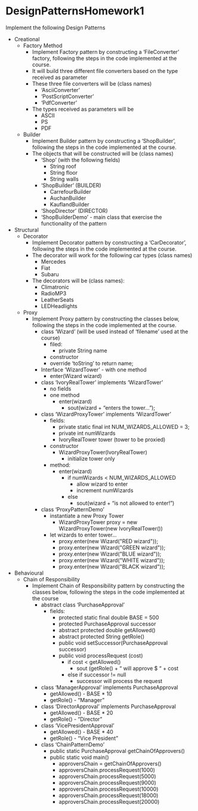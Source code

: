 # DesignPatternsHomework1
Implement the following Design Patterns
- Creational
    - Factory Method
        - Implement Factory pattern by constructing a ‘FileConverter’ factory, following the steps in the code implemented at the course.
        - It will build three different file converters based on the type received as parameter
        - These three file converters will be (class names)
            - ‘AsciiConverter’
            - ‘PostScriptConverter’
            - ‘PdfConverter’
        - The types received as parameters will be 
            - ASCII
            - PS
            - PDF
    - Builder
        - Implement Builder pattern by constructing a ‘ShopBuilder’, following the steps in the code implemented at the course.
        - The objects that will be constructed will be (class names)
            - ‘Shop’ (with the following fields)
                - String roof
                - String floor
                - String walls
            - ‘ShopBuilder’ (BUILDER)
                - CarrefourBuilder
                - AuchanBuilder
                - KauflandBuilder
            - ‘ShopDirector’ (DIRECTOR)
            - ‘ShopBuilderDemo’ - main class that exercise the functionality of the pattern
- Structural 
    - Decorator
        - Implement Decorator pattern by constructing a ‘CarDecorator’, following the steps in the code implemented at the course.
        - The decorator will work for the following car types (class names)
            - Mercedes
            - Fiat
            - Subaru
        - The decorators will be (class names):
            - Climatronic
            - RadioMP3
            - LeatherSeats
            - LEDHeadlights
    - Proxy
        - Implement Proxy pattern by constructing the classes below, following the steps in the code implemented at the course.
            - class ‘Wizard’ (will be used instead of ‘filename’ used at the course)
                - filed:
                    - private String name
                - constructor
                - override ‘toString’ to return name;
            - Interface ‘WizardTower’ - with one method
                - enter(Wizard wizard)
            - class ‘IvoryRealTower’ implements ‘WizardTower’
                - no fields 
                - one method
                    - enter(wizard)
                        - sout(wizard + “enters the tower…”);
            - class ‘WizardProxyTower’ implements ‘WizardTower’
                - fields:
                    - private static final int NUM_WIZARDS_ALLOWED = 3;
                    - private int numWizards
                    - IvoryRealTower tower (tower to be proxied)
                - constructor 
                    - WizardProxyTower(IvoryRealTower)
                        - initialize tower only
                - method:
                    - enter(wizard)
                        - if numWizards < NUM_WIZARDS_ALLOWED
                            - allow wizard to enter
                            - increment numWizards
                        - else 
                            - sout(wizard + “is not allowed to enter!”)
            - class ‘ProxyPatternDemo’
                - instantiate a new Proxy Tower 
                    - WizardProxyTower proxy = new WizardProxyTower(new IvoryRealTower())
                - let wizards to enter tower...
                    - proxy.enter(new Wizard("RED wizard"));
                    - proxy.enter(new Wizard("GREEN wizard"));
                    - proxy.enter(new Wizard("BLUE wizard"));
                    - proxy.enter(new Wizard("WHITE wizard"));
                    - proxy.enter(new Wizard("BLACK wizard"));
- Behavioural
    - Chain of Responsibility
        - Implement Chain of Responsibility pattern by constructing the classes below, following the steps in the code implemented at the course
            - abstract class ‘PurchaseApproval’
                - fields:
                    - protected static final double BASE = 500
                    - protected PurchaseApproval successor
                    - abstract protected double getAllowed()
                    - abstract protected String getRole()
                    - public void setSuccessor(PurchaseApproval successor)
                    - public void processRequest (cost)
                        - if cost < getAllowed()
                            - sout (getRole() + “ will approve $ “ + cost
                        - else if successor != null
                            - successor will process the request
            - class ‘ManagerApproval’ implements PurchaseApproval
                - getAllowed() - BASE * 10
                - getRole() - “Manager”
            - class ‘DirectorApproval’ implements PurchaseApproval
                - getAllowed() - BASE * 20
                - getRole() - “Director”
            - class ‘VicePresidentApproval’
                - getAllowed() - BASE * 40
                - getRole() - “Vice President”
            - class ‘ChainPatternDemo’
                - public static PurchaseApproval getChainOfApprovers()
                - public static void main()
                    - approversChain = getChainOfApprovers()
                    - approversChain.processRequest(1000)
                    - approversChain.processRequest(5000)
                    - approversChain.processRequest(9000)
                    - approversChain.processRequest(10000)
                    - approversChain.processRequest(18000)
                    - approversChain.processRequest(20000)
